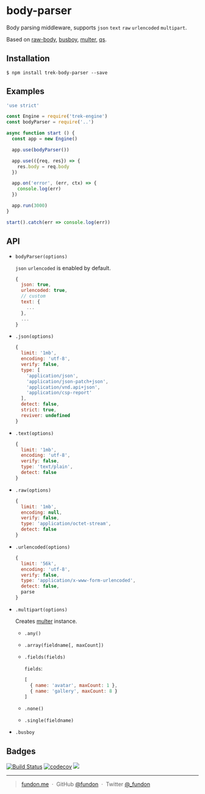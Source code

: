 # body-parser

Body parsing middleware, supports `json` `text` `raw` `urlencoded` `multipart`.

Based on [raw-body](https://github.com/stream-utils/raw-body), [busboy](https://github.com/mscdex/busboy), [multer](https://github.com/expressjs/multer/tree/explore-new-api), [qs](https://github.com/ljharb/qs).


## Installation

```
$ npm install trek-body-parser --save
```


## Examples

```js
'use strict'

const Engine = require('trek-engine')
const bodyParser = require('..')

async function start () {
  const app = new Engine()

  app.use(bodyParser())

  app.use(({req, res}) => {
    res.body = req.body
  })

  app.on('error', (err, ctx) => {
    console.log(err)
  })

  app.run(3000)
}

start().catch(err => console.log(err))
```


## API

* `bodyParser(options)`

  `json` `urlencoded` is enabled by default.

  ```js
  {
    json: true,
    urlencoded: true,
    // custom
    text: {
      ...
    },
    ...
  }
  ```

* `.json(options)`

  ```js
  {
    limit: '1mb',
    encoding: 'utf-8',
    verify: false,
    type: [
      'application/json',
      'application/json-patch+json',
      'application/vnd.api+json',
      'application/csp-report'
    ],
    detect: false,
    strict: true,
    reviver: undefined
  }
  ```

* `.text(options)`

  ```js
  {
    limit: '1mb',
    encoding: 'utf-8',
    verify: false,
    type: 'text/plain',
    detect: false
  }
  ```

* `.raw(options)`

  ```js
  {
    limit: '1mb',
    encoding: null,
    verify: false,
    type: 'application/octet-stream',
    detect: false
  }
  ```

* `.urlencoded(options)`

  ```js
  {
    limit: '56k',
    encoding: 'utf-8',
    verify: false,
    type: 'application/x-www-form-urlencoded',
    detect: false,
    parse
  }
  ```

* `.multipart(options)`

    Creates [multer](https://github.com/expressjs/multer/tree/explore-new-api) instance.

    - `.any()`

    - `.array(fieldname[, maxCount])`

    - `.fields(fields)`

      `fields`:
      ```js
      [
        { name: 'avatar', maxCount: 1 },
        { name: 'gallery', maxCount: 8 }
      ]
      ```

    - `.none()`

    - `.single(fieldname)`

* `.busboy`


## Badges

[![Build Status](https://travis-ci.org/trekjs/body-parser.svg?branch=master)](https://travis-ci.org/trekjs/body-parser)
[![codecov](https://codecov.io/gh/trekjs/body-parser/branch/master/graph/badge.svg)](https://codecov.io/gh/trekjs/body-parser)
![](https://img.shields.io/badge/license-MIT-blue.svg)

---

> [fundon.me](https://fundon.me) &nbsp;&middot;&nbsp;
> GitHub [@fundon](https://github.com/fundon) &nbsp;&middot;&nbsp;
> Twitter [@_fundon](https://twitter.com/_fundon)

